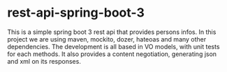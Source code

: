 # rest-api-spring-boot-3

This is a simple spring boot 3 rest api that provides persons infos.
In this project we are using maven, mockito, dozer, hateoas and many other dependencies.
The development is all based in VO models, with unit tests for each methods.
It also provides a content negotiation, generating json and xml on its responses.
